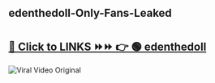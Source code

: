 
 ## edenthedoll-Only-Fans-Leaked

# <h2><a href="https://clipsfans.com/edenthedoll&ref=git">🔗 Click to LINKS ⏩⏩ 👉 🟢 edenthedoll </a></h2>

<a href="https://clipsfans.com/edenthedoll&ref=git" rel="nofollow" data-target="animated-image.originalLink"><img src="https://i.ibb.co.com/xMMVF88/686577567.gif" alt="Viral Video Original" style="max-width: 100%; display: inline-block;" data-target="animated-image.originalImage"></a>

